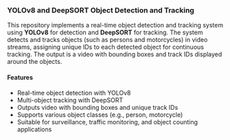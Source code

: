 ### YOLOv8 and DeepSORT Object Detection and Tracking

This repository implements a real-time object detection and tracking system using **YOLOv8** for detection and **DeepSORT** for tracking. The system detects and tracks objects (such as persons and motorcycles) in video streams, assigning unique IDs to each detected object for continuous tracking. The output is a video with bounding boxes and track IDs displayed around the objects.

#### Features

- Real-time object detection with YOLOv8
- Multi-object tracking with DeepSORT
- Outputs video with bounding boxes and unique track IDs
- Supports various object classes (e.g., person, motorcycle)
- Suitable for surveillance, traffic monitoring, and object counting applications

